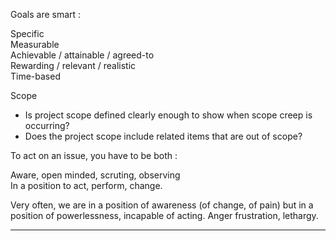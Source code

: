 Goals are smart :  
  
Specific  
Measurable  
Achievable / attainable / agreed-to  
Rewarding / relevant / realistic  
Time-based



Scope  
- Is project scope defined clearly enough to show when scope creep is occurring?  
- Does the project scope include related items that are out of scope?

To act on an issue, you have to be both :  
  
Aware, open minded, scruting, observing  
In a position to act, perform, change.  
  
Very often, we are in a position of awareness (of change, of pain) but in a position of powerlessness, incapable of acting. Anger frustration, lethargy.  
  
---
